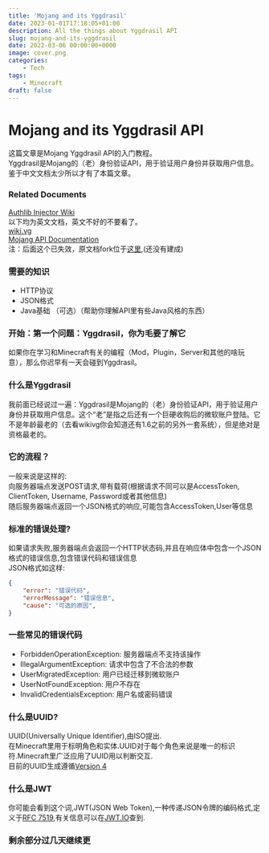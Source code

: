 ```yaml
---
title: 'Mojang and its Yggdrasil'
date: 2023-01-01T17:18:05+01:00
description: All the things about Yggdrasil API
slug: mojang-and-its-yggdrasil
date: 2022-03-06 00:00:00+0000
image: cover.png
categories:
    - Tech
tags:
    - Minecraft
draft: false
---
```


# Mojang and its Yggdrasil API

这篇文章是Mojang Yggdrasil API的入门教程。  
Yggdrasil是Mojang的（老）身份验证API，用于验证用户身份并获取用户信息。  
鉴于中文文档太少所以才有了本篇文章。

### Related Documents
[Authlib Injector Wiki](https://github.com/yushijinhun/authlib-injector/wiki)  
以下均为英文文档，英文不好的不要看了。  
[wiki.vg](https://wiki.vg/Authentication)  
[Mojang API Documentation](https://mojang-api-docs.netlify.app/)   
注：后面这个已失效，原文档fork位于[这里](yggdrasil-docs.netlify.app/),(还没有建成)

### 需要的知识
- HTTP协议
- JSON格式
- Java基础 （可选）（帮助你理解API里有些Java风格的东西）

### 开始：第一个问题：Yggdrasil，你为毛要了解它
如果你在学习和Minecraft有关的编程（Mod，Plugin，Server和其他的啥玩意），那么你迟早有一天会碰到Yggdrasil。

### 什么是Yggdrasil
我前面已经说过一遍：Yggdrasil是Mojang的（老）身份验证API，用于验证用户身份并获取用户信息。这个“老”是指之后还有一个巨硬收购后的微软账户登陆。它不是年龄最老的（去看wikivg你会知道还有1.6之前的另外一套系统），但是绝对是资格最老的。

### 它的流程？
一般来说是这样的:  
向服务器端点发送POST请求,带有载荷(根据请求不同可以是AccessToken, ClientToken, Username, Password或者其他信息)  
随后服务器端点返回一个JSON格式的响应,可能包含AccessToken,User等信息

### 标准的错误处理?
如果请求失败,服务器端点会返回一个HTTP状态码,并且在响应体中包含一个JSON格式的错误信息,包含错误代码和错误信息  
JSON格式如这样:
```json
{
    "error": "错误代码",
    "errorMessage": "错误信息",
    "cause": "可选的原因",
}
```

### 一些常见的错误代码
- ForbiddenOperationException: 服务器端点不支持该操作  
- IllegalArgumentException: 请求中包含了不合法的参数  
- UserMigratedException: 用户已经迁移到微软账户  
- UserNotFoundException: 用户不存在  
- InvalidCredentialsException: 用户名或密码错误  

### 什么是UUID?
UUID(Universally Unique Identifier),由ISO提出.  
在Minecraft里用于标明角色和实体.UUID对于每个角色来说是唯一的标识符.Minecraft里广泛应用了UUID用以判断交互.  
目前的UUID生成遵循[Version 4](https://en.wikipedia.org/wiki/Universally_unique_identifier#Version_4_(random))

### 什么是JWT
你可能会看到这个词,JWT(JSON Web Token),一种传递JSON令牌的编码格式,定义于[RFC 7519](https://tools.ietf.org/html/rfc7519),有关信息可以在[JWT.IO](https://jwt.io)查到.

### 剩余部分过几天继续更